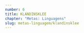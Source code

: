 ```yaml
---
number: 6
title: KLANDINSKLEE
chapter: "Metas: Linguagens"
slug: metas-linguagem/klandinsklee
---
```

